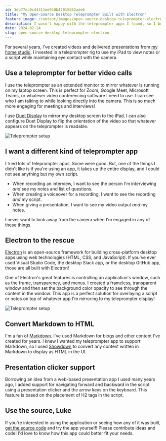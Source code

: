 ```yaml
---
id: 3db77ec0c44411ee940b47015652ade6
title: "My Open-Source Desktop Teleprompter Built with Electron"
feature_image: /content/images/open-source-desktop-teleprompter-electron/desktop-teleprompter.jpg
description: I wasn't happy with the teleprompter apps I found, so I built my own! Maybe you'd like to use it, too!
date: 2024-02-24
slug: open-source-desktop-teleprompter-electron
---
```


For several years, I've created videos and delivered presentations from [my home studio](/my-video-streaming-setup/). I invested in a teleprompter rig to use my iPad to view notes or a script while maintaining eye contact with the camera.

## Use a teleprompter for better video calls

I use the teleprompter as an extended monitor to mirror whatever is running on my laptop screen. This is perfect for Zoom, Google Meet, Microsoft Teams, or whatever video conferencing software I need to use. I can see who I am talking to while looking directly into the camera. This is so much more engaging for meetings and interviews!

I use [Duet Display](https://www.duetdisplay.com/) to mirror my desktop screen to the iPad. I can also configure Duet Display to flip the orientation of the video so that whatever appears on the teleprompter is readable.

![Teleprompter setup](/content/images/open-source-desktop-teleprompter-electron/teleprompter.jpg)

## I want a different kind of teleprompter app

I tried lots of teleprompter apps. Some were good. But, one of the things I didn't like is if you're using an app, it takes up the entire display, and I could not see anything but my own script.

* When recording an interview, I want to see the person I'm interviewing _and_ see my notes and list of questions.
* When creating a voiceover for a recording, I want to see the recording _and_ my script.
* When giving a presentation, I want to see my video output _and_ my notes.

I never want to look away from the camera when I'm engaged in any of these things.

## Electron to the rescue

[Electron](https://www.electronjs.org/) is an open-source framework for building cross-platform desktop apps using web technologies (HTML, CSS, and JavaScript). If you've ever used Visual Studio Code, the desktop Slack app, or the desktop GitHub app, those are all built with Electron!

One of Electron's great features is controlling an application's window, such as the frame, transparency, and menus. I created a frameless, transparent window and then set the background color opacity to see through the content in the window. This app is a perfect solution for overlaying a script or notes on top of whatever app I'm mirroring to my teleprompter display!

![Teleprompter setup](/content/images/open-source-desktop-teleprompter-electron/public-speaking-slide.jpg)

## Convert Markdown to HTML

I'm a fan of [Markdown](https://www.markdownguide.org/getting-started/). I've used Markdown for blogs and other content I've created for years. I knew I wanted my teleprompter app to support Markdown, so I used [Showdown](https://showdownjs.com/) to convert any content written in Markdown to display as HTML in the UI.

## Presentation clicker support

Borrowing an idea from a web-based presentation app I used many years ago, I added support for navigating forward and backward in the script using a presentation clicker and the arrow keys on the keyboard. This feature is based on the placement of H2 tags in the script.

## Use the source, Luke

If you're interested in using the application or seeing how any of it was built, [get the source code](https://github.com/reverentgeek/electron-teleprompter) and try the app yourself! Please contribute ideas and code! I'd love to know how this app could better fit your needs.
